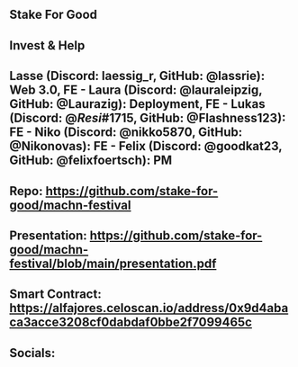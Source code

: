 ## Stake For Good

## Invest & Help

## 

## Lasse (Discord: laessig_r, GitHub: @lassrie): Web 3.0, FE - Laura (Discord: @lauraleipzig, GitHub: @Laurazig): Deployment, FE - Lukas (Discord: @_Resi_#1715, GitHub: @Flashness123): FE - Niko (Discord: @nikko5870, GitHub: @Nikonovas): FE - Felix (Discord: @goodkat23, GitHub: @felixfoertsch): PM

## Repo: https://github.com/stake-for-good/machn-festival

## Presentation: https://github.com/stake-for-good/machn-festival/blob/main/presentation.pdf

## Smart Contract: https://alfajores.celoscan.io/address/0x9d4abaca3acce3208cf0dabdaf0bbe2f7099465c

## Socials: 
